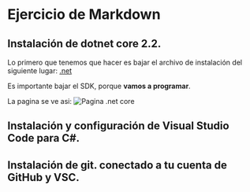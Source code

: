 #   Ejercicio de Markdown


##   Instalación de dotnet core 2.2. 
Lo primero que tenemos que hacer es bajar el 
archivo de instalación del siguiente lugar:
[.net](https://dotnet.microsoft.com/download/dotnet-core/3.0)

Es importante bajar el SDK, porque **vamos a programar**.

La pagina se ve asi:
![Pagina .net core](\Img\DotnetIMG.PNG "Captura")



##   Instalación y configuración de Visual Studio Code para C#.


##   Instalación de git. conectado a tu cuenta de GitHub y VSC.
